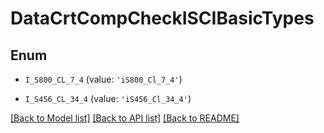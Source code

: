 # DataCrtCompCheckISCIBasicTypes


## Enum

* `I_S800_CL_7_4` (value: `'iS800_Cl_7_4'`)

* `I_S456_CL_34_4` (value: `'iS456_Cl_34_4'`)

[[Back to Model list]](../README.md#documentation-for-models) [[Back to API list]](../README.md#documentation-for-api-endpoints) [[Back to README]](../README.md)


